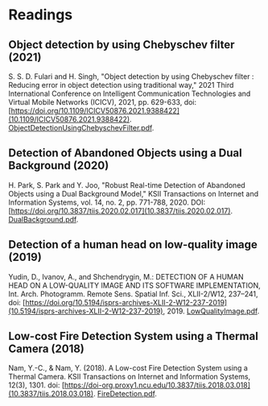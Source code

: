 # Readings

## Object detection by using Chebyschev filter (2021)

S. S. D. Fulari and H. Singh, "Object detection by using Chebyschev filter : Reducing error in object detection using traditional way," 2021 Third International Conference on Intelligent Communication Technologies and Virtual Mobile Networks (ICICV), 2021, pp. 629-633, doi: [https://doi.org/10.1109/ICICV50876.2021.9388422](10.1109/ICICV50876.2021.9388422). [ObjectDetectionUsingChebyschevFilter.pdf](ObjectDetectionUsingChebyschevFilter.pdf).

## Detection of Abandoned Objects using a Dual Background (2020)

H. Park, S. Park and Y. Joo, "Robust Real-time Detection of Abandoned Objects using a Dual Background Model," KSII Transactions on Internet and Information Systems, vol. 14, no. 2, pp. 771-788, 2020. DOI: [https://doi.org/10.3837/tiis.2020.02.017](10.3837/tiis.2020.02.017). [DualBackground.pdf](DualBackground.pdf).

## Detection of a human head on low-quality image (2019)

Yudin, D., Ivanov, A., and Shchendrygin, M.: DETECTION OF A HUMAN HEAD ON A LOW-QUALITY IMAGE AND ITS SOFTWARE IMPLEMENTATION, Int. Arch. Photogramm. Remote Sens. Spatial Inf. Sci., XLII-2/W12, 237–241, doi: [https://doi.org/10.5194/isprs-archives-XLII-2-W12-237-2019](10.5194/isprs-archives-XLII-2-W12-237-2019), 2019. [LowQualityImage.pdf](LowQualityImage.pdf).

## Low-cost Fire Detection System using a Thermal Camera (2018)

Nam, Y.-C., & Nam, Y. (2018). A Low-cost Fire Detection System using a Thermal Camera. KSII Transactions on Internet and Information Systems, 12(3), 1301. doi: [https://doi-org.proxy1.ncu.edu/10.3837/tiis.2018.03.018](10.3837/tiis.2018.03.018). [FireDetection.pdf](FireDetection.pdf).
